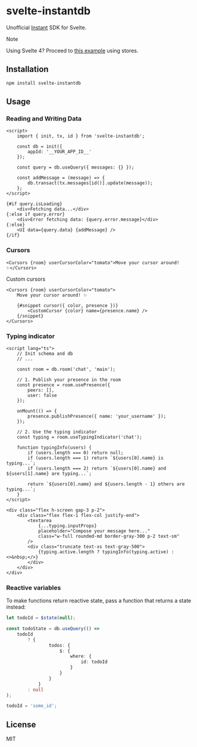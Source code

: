 # svelte-instantdb

Unofficial [Instant](http://instantdb.com/) SDK for Svelte.

> [!NOTE]
> Using Svelte 4? Proceed to [this example](src/routes/todos-stores/+page.svelte) using stores.

## Installation

```bash
npm install svelte-instantdb
```

## Usage

### Reading and Writing Data

```svelte
<script>
	import { init, tx, id } from 'svelte-instantdb';

	const db = init({
		appId: '__YOUR_APP_ID__'
	});

	const query = db.useQuery({ messages: {} });

	const addMessage = (message) => {
		db.transact(tx.messages[id()].update(message));
	};
</script>

{#if query.isLoading}
	<div>Fetching data...</div>
{:else if query.error}
	<div>Error fetching data: {query.error.message}</div>
{:else}
	<UI data={query.data} {addMessage} />
{/if}
```

### Cursors

```svelte
<Cursors {room} userCursorColor="tomato">Move your cursor around! ✨</Cursors>
```

Custom cursors

```svelte
<Cursors {room} userCursorColor="tomato">
	Move your cursor around! ✨

	{#snippet cursor({ color, presence })}
		<CustomCursor {color} name={presence.name} />
	{/snippet}
</Cursors>
```

### Typing indicator

```svelte
<script lang="ts">
	// Init schema and db
	// ...

	const room = db.room('chat', 'main');

	// 1. Publish your presence in the room
	const presence = room.usePresence({
		peers: [],
		user: false
	});

	onMount(() => {
		presence.publishPresence({ name: 'your_username' });
	});

	// 2. Use the typing indicator
	const typing = room.useTypingIndicator('chat');

	function typingInfo(users) {
		if (users.length === 0) return null;
		if (users.length === 1) return `${users[0].name} is typing...`;
		if (users.length === 2) return `${users[0].name} and ${users[1].name} are typing...`;

		return `${users[0].name} and ${users.length - 1} others are typing...`;
	}
</script>

<div class="flex h-screen gap-3 p-2">
	<div class="flex flex-1 flex-col justify-end">
		<textarea
			{...typing.inputProps}
			placeholder="Compose your message here..."
			class="w-full rounded-md border-gray-300 p-2 text-sm"
		/>
		<div class="truncate text-xs text-gray-500">
			{typing.active.length ? typingInfo(typing.active) : <>&nbsp;</>}
		</div>
	</div>
</div>
```

### Reactive variables

To make functions return reactive state, pass a function that returns a state instead:

```ts
let todoId = $state(null);

const todoState = db.useQuery(() =>
	todoId
		? {
				todos: {
					$: {
						where: {
							id: todoId
						}
					}
				}
			}
		: null
);

todoId = 'some_id';
```

## License

MIT
